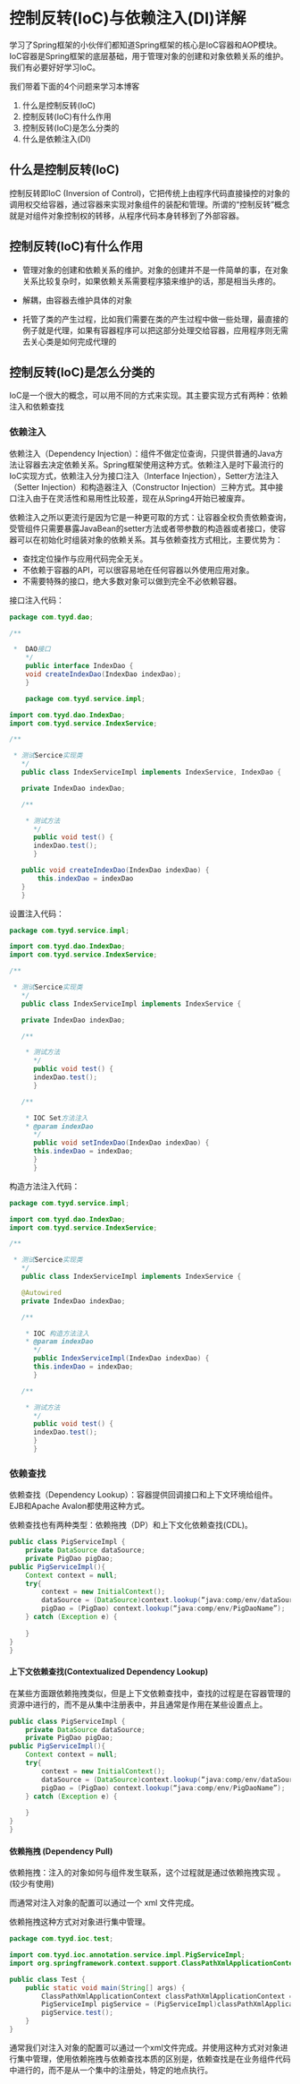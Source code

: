 # 控制反转(IoC)与依赖注入(DI)详解

学习了Spring框架的小伙伴们都知道Spring框架的核心是IoC容器和AOP模块。IoC容器是Spring框架的底层基础，用于管理对象的创建和对象依赖关系的维护。我们有必要好好学习IoC。

我们带着下面的4个问题来学习本博客

1. 什么是控制反转(IoC)
2. 控制反转(IoC)有什么作用
3. 控制反转(IoC)是怎么分类的
4. 什么是依赖注入(DI)



## 什么是控制反转(IoC)

控制反转即IoC (Inversion of Control)，它把传统上由程序代码直接操控的对象的调用权交给容器，通过容器来实现对象组件的装配和管理。所谓的“控制反转”概念就是对组件对象控制权的转移，从程序代码本身转移到了外部容器。



## 控制反转(IoC)有什么作用

- 管理对象的创建和依赖关系的维护。对象的创建并不是一件简单的事，在对象关系比较复杂时，如果依赖关系需要程序猿来维护的话，那是相当头疼的。
- 解耦，由容器去维护具体的对象

- 托管了类的产生过程，比如我们需要在类的产生过程中做一些处理，最直接的例子就是代理，如果有容器程序可以把这部分处理交给容器，应用程序则无需去关心类是如何完成代理的



## 控制反转(IoC)是怎么分类的

IoC是一个很大的概念，可以用不同的方式来实现。其主要实现方式有两种：依赖注入和依赖查找

### 依赖注入

依赖注入（Dependency Injection）：组件不做定位查询，只提供普通的Java方法让容器去决定依赖关系。Spring框架使用这种方式。依赖注入是时下最流行的IoC实现方式，依赖注入分为接口注入（Interface Injection），Setter方法注入（Setter Injection）和构造器注入（Constructor Injection）三种方式。其中接口注入由于在灵活性和易用性比较差，现在从Spring4开始已被废弃。 

依赖注入之所以更流行是因为它是一种更可取的方式：让容器全权负责依赖查询，受管组件只需要暴露JavaBean的setter方法或者带参数的构造器或者接口，使容器可以在初始化时组装对象的依赖关系。其与依赖查找方式相比，主要优势为：

- 查找定位操作与应用代码完全无关。
- 不依赖于容器的API，可以很容易地在任何容器以外使用应用对象。
- 不需要特殊的接口，绝大多数对象可以做到完全不必依赖容器。



接口注入代码：

```java
package com.tyyd.dao;

/**

 *  DAO接口
    */
    public interface IndexDao {
    void createIndexDao(IndexDao indexDao);
    }

```

```java
    package com.tyyd.service.impl;

import com.tyyd.dao.IndexDao;
import com.tyyd.service.IndexService;

/**

 * 测试Sercice实现类
   */
   public class IndexServiceImpl implements IndexService, IndexDao {

   private IndexDao indexDao;

   /**

    * 测试方法
      */
      public void test() {
      indexDao.test();
      }

   public void createIndexDao(IndexDao indexDao) {
       this.indexDao = indexDao
   }
   }
```





设置注入代码：

```java
package com.tyyd.service.impl;

import com.tyyd.dao.IndexDao;
import com.tyyd.service.IndexService;

/**

 * 测试Sercice实现类
   */
   public class IndexServiceImpl implements IndexService {

   private IndexDao indexDao;

   /**

    * 测试方法
      */
      public void test() {
      indexDao.test();
      }

   /**

    * IOC Set方法注入
    * @param indexDao
      */
      public void setIndexDao(IndexDao indexDao) {
      this.indexDao = indexDao;
      }
      }
```



构造方法注入代码：

```java
package com.tyyd.service.impl;

import com.tyyd.dao.IndexDao;
import com.tyyd.service.IndexService;

/**

 * 测试Sercice实现类
   */
   public class IndexServiceImpl implements IndexService {

   @Autowired
   private IndexDao indexDao;

   /**

    * IOC 构造方法注入
    * @param indexDao
      */
      public IndexServiceImpl(IndexDao indexDao) {
      this.indexDao = indexDao;
      }

   /**

    * 测试方法
      */
      public void test() {
      indexDao.test();
      }
      }
```









### 依赖查找

依赖查找（Dependency Lookup）：容器提供回调接口和上下文环境给组件。EJB和Apache Avalon都使用这种方式。

依赖查找也有两种类型：依赖拖拽（DP）和上下文化依赖查找(CDL)。

```java
public class PigServiceImpl {
    private DataSource dataSource;
    private PigDao pigDao;
public PigServiceImpl(){
    Context context = null;
    try{
        context = new InitialContext();
        dataSource = (DataSource)context.lookup(“java:comp/env/dataSourceName”);
        pigDao = (PigDao) context.lookup(“java:comp/env/PigDaoName”);
    } catch (Exception e) {
    
    }
}
}
```





#### 上下文依赖查找(Contextualized Dependency Lookup) 

在某些方面跟依赖拖拽类似，但是上下文依赖查找中，查找的过程是在容器管理的资源中进行的，而不是从集中注册表中，并且通常是作用在某些设置点上。



```java
public class PigServiceImpl {
    private DataSource dataSource;
    private PigDao pigDao;
public PigServiceImpl(){
    Context context = null;
    try{
        context = new InitialContext();
        dataSource = (DataSource)context.lookup(“java:comp/env/dataSourceName”);
        pigDao = (PigDao) context.lookup(“java:comp/env/PigDaoName”);
    } catch (Exception e) {
    
    }
}
}
```




#### 依赖拖拽 (Dependency Pull)

依赖拖拽：注入的对象如何与组件发生联系，这个过程就是通过依赖拖拽实现 。(较少有使用)

而通常对注入对象的配置可以通过一个 xml 文件完成。

依赖拖拽这种方式对对象进行集中管理。

```java
package com.tyyd.ioc.test;

import com.tyyd.ioc.annotation.service.impl.PigServiceImpl;
import org.springframework.context.support.ClassPathXmlApplicationContext;

public class Test {
    public static void main(String[] args) {
        ClassPathXmlApplicationContext classPathXmlApplicationContext = new ClassPathXmlApplicationContext("classpath:spring-ioc.xml");
        PigServiceImpl pigService = (PigServiceImpl)classPathXmlApplicationContext.getBean("pigServiceImpl");
        pigService.test();
    }
}
```



通常我们对注入对象的配置可以通过一个xml文件完成。并使用这种方式对对象进行集中管理，使用依赖拖拽与依赖查找本质的区别是，依赖查找是在业务组件代码中进行的，而不是从一个集中的注册处，特定的地点执行。


